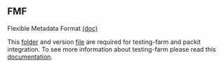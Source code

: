 ## FMF

Flexible Metadata Format [(doc)](https://fmf.readthedocs.io/en/stable/overview.html#description)

This [folder](.) and version [file](version) are required for testing-farm and packit integration.
To see more information about testing-farm please read this [documentation](../debezium-testing/tmt/README.md).